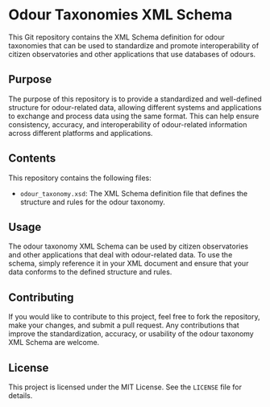 # Odour Taxonomies XML Schema

This Git repository contains the XML Schema definition for odour taxonomies that can be used to standardize and promote interoperability of citizen observatories and other applications that use databases of odours.

## Purpose

The purpose of this repository is to provide a standardized and well-defined structure for odour-related data, allowing different systems and applications to exchange and process data using the same format. This can help ensure consistency, accuracy, and interoperability of odour-related information across different platforms and applications.

## Contents

This repository contains the following files:

- `odour_taxonomy.xsd`: The XML Schema definition file that defines the structure and rules for the odour taxonomy.

## Usage

The odour taxonomy XML Schema can be used by citizen observatories and other applications that deal with odour-related data. To use the schema, simply reference it in your XML document and ensure that your data conforms to the defined structure and rules.

## Contributing

If you would like to contribute to this project, feel free to fork the repository, make your changes, and submit a pull request. Any contributions that improve the standardization, accuracy, or usability of the odour taxonomy XML Schema are welcome.

## License

This project is licensed under the MIT License. See the `LICENSE` file for details.
